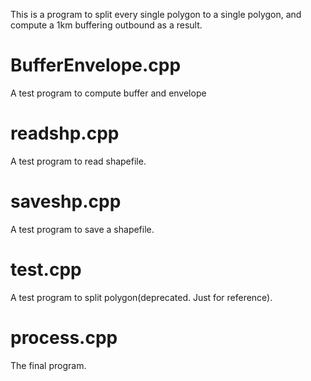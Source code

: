 This is a program to split every single polygon to a single polygon, and compute a 1km buffering outbound as a result.

# BufferEnvelope.cpp

A test program to compute buffer and envelope

# readshp.cpp

A test program to read shapefile.

# saveshp.cpp 

A test program to save a shapefile.

# test.cpp

A test program to split polygon(deprecated. Just for reference).

# process.cpp

The final program.
